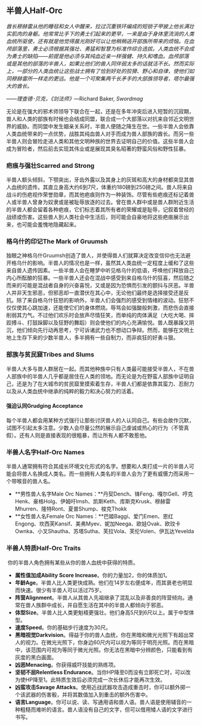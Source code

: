 ## 半兽人Half-Orc

​     *酋长穆赫雷从他的睡毯和女人中醒来，拉过沉重铁环编成的短锁子甲披上他长满壮实肌肉的身躯。他常常比手下的勇士们起来的更早，一来是由于身体里流淌的人类血统所驱使，还有就是他觉得晨光刚好可以让他稍稍逃开部族所带来的烦恼。在血颅部落里，勇士必须根据其强壮、勇猛和智慧为标准作综合选拔。人类血统不会成为勇士的缺陷——前提是他必须与其纯血近亲一样强健、持久和嗜血。血颅部落或是其他的部落的半兽人，如果比他们的兽人同伴弱太多的话就活不长。然而实际上，一部分的人类血统让这些战士拥有了恰到好处的狡猾、野心和自律，使他们如同穆赫雷所一样走的更远。他是一个可聚集两千长矛手的大部族领导者，塔尔最强大的酋长。*

*——*理查德･贝克*，《剑法师》*—Richard Baker, *Swordmag*

​     无论是在强大的邪术师领导下联合在一起，还是在多年冲突后进入短暂的沉寂期，兽人和人类的部族有时候也会结成同盟，联合成一个大部落以对抗来自邻近文明世界的威胁。而同盟中发生姻亲关系时，半兽人便随之降生在世。一些半兽人会依靠人类血统带来的一点优势，战胜其纯血兽人对手而成为兽人部族的酋长。而另一些半兽人则会冒险走进人类和其他文明种族的世界去证明自己的价值。这些半兽人会成为冒险者，然后前去实现其伟业或是展现其臭名昭著的野蛮风俗和野性狂暴。

 

### 疤痕与强壮Scarred and Strong

​     半兽人额头倾斜，下颚突出，牙齿外露以及其身上的灰斑和高大的身材都突显其兽人血统的遗传。其直立身高大约6到7尺，体重约180磅到250磅之间。
​     兽人将来自战斗的伤疤视作荣誉勋章，而其他疤痕则作为一种装饰。尽管有些疤痕还标记着兽人或半兽人曾身为奴隶或是被耻辱放逐的过去。曾在兽人群中或是兽人群附近生活的半兽人都会留着各种疤痕，它们标志着其所有者的荣耀或是耻辱，记叙着曾经的战绩或伤害。这些兽人到人类社会中生活后，则可能会自豪地将这些疤痕展示出来，也可能会羞愧地隐藏起来。



### 格乌什的印记The Mark of Gruumsh

​     独眼之神格乌什Gruumsh创造了兽人，并使得兽人们就算决定改变信仰也无法避开格乌什的影响。半兽人的情况也是一样，虽然其人类血统一定程度上缓和了这些来自兽人遗传因素。一些半兽人会在睡梦中听见格乌什的低语，呼唤他们释放自己内心所酝酿的狂暴。一些半兽人还会在混战中感受到来自格乌什的狂喜，然后随之而来的可能是混战者自身的兴奋喜悦，又或是因为恐惧而引发的颤抖与厌恶。半兽人并非天生邪恶，但邪恶却一直潜伏在其心中，无论他们最终是选择接受还是反抗。
​     除了来自格乌什狂怒的影响外，半兽人们会强烈的感受到情绪的波动。狂怒不仅仅使其心跳加速，还能使它们的身体燃烧。辱骂会如强酸般刺激，而悲伤会直接削弱其力气。不过他们欢乐时会放声尽情狂笑，而单纯的肉体满足（大吃大喝、摔跤搏斗、打鼓跺脚以及狂野的舞蹈）则会使他们的内心充满愉悦。兽人既暴躁又阴沉，他们倾向先行动再思考，宁可诉诸武力也不想动口争辩。然而，能够在文明土地上生存下来的少数半兽人，多半拥有一些自制力，而非疯狂的好勇斗狠。



### 部族与贫民窟Tribes and Slums

​     半兽人大多与兽人群居在一起。而其他种族中只有人类最可能接受半兽人，不在兽人部族中的半兽人几乎都是居住在人类的领地。而无论是为在野蛮人部族中证明自己，还是为了在大城市的贫民窟里摸索着生存，半兽人们都是依靠其蛮力、忍耐力以及从人类血统中继承的纯粹的毅力和决心努力的活着。



#### 强迫认同Grudging Acceptance

​    每个半兽人都会用某种方式强行让那些讨厌兽人的人认同自己。有些会故作沉默，试图不引起太多注意。少数人会尽量公然的展示自己虔诚或热心的行为（不管真假）。还有人则是直接表现的很粗暴，而让所有人都不敢惹他。

 

### 半兽人名字Half-Orc Names

​     半兽人通常拥有符合其成长环境文化形式的名字。想要和人类打成一片的半兽人可能会将兽人名换成人类名。而一些拥有人类名的半兽人会为了更有威慑力而采用一个带喉音的兽人名。

- **男性兽人名字Male Orc Names：**丹契Dench、锋Feng、嘎尔Gell、哼克Henk、豪格Holg、伊姆吁Imsh、凯斯Keth、库斯克Krusk、穆赫雷Mhurren、隆特Ront、夏普Shump、梭克Thokk
- **女性兽人名Female Orc Names：**巴姬Baggi、爱门Emen、恩红Engong、坎西芙Kansif、美弗Myev、妮加Neega、欧娃Ovak、欧玟卡Ownka、小叉Shautha、苏塔Sutha、芙拉Vola、芙伦Volen、伊瓦达Yevelda



### 半兽人特质Half-Orc Traits

​     你的半兽人角色拥有某些从你的兽人血统中获得的特质。

- **属性值加成Ability Score Increase**。你的力量加2，你的体质加1。
- **年龄Age**。半兽人比人类更快成熟。他们在14岁左右便成年，而其衰老也明显而快速。很少有半兽人可以活过75岁。
- **阵营Alignment**。半兽人从其兽人先祖继承了混乱以及非善良的阵营倾向。通常在兽人族群中成长，并自愿生活在其中的半兽人都倾向于邪恶。
- **体型Size**。半兽人比人类更魁梧更强壮。他们身高5尺到6尺以上。属于中型体型。
- **速度Speed**。你的基础步行速度为30尺。
- **黑暗视觉Darkvision**。得益于你的兽人血统，你在黑暗和微光光照下有超出常人的视力。在微光光照下，你身边60尺内可以视为等同于明亮光照。而在黑暗中，该范围内可视为等同于微光光照。你无法在黑暗中分辨颜色，只能看到有灰度的黑白画面。
- **凶恶Menacing**。你获得威吓技能的熟练项。
- **坚韧不屈Relentless Endurance**。当你HP降至0而没有立即死亡时，可以改为使HP降至1。此特质生效后必须完成一次长休后才能再次生效。
- **凶蛮攻击Savage Attacks**。使用近战武器攻击造成重击时，你可以额外掷一个该武器的伤害骰，并将其数值加入到重击的额外伤害中。
- **语言Language**。你可以说、读、写通用语和兽人语。兽人语是使用辅音的一种粗糙而难听的语言。兽人语没有自己的文字，但可以借用矮人语的文字进行书写。